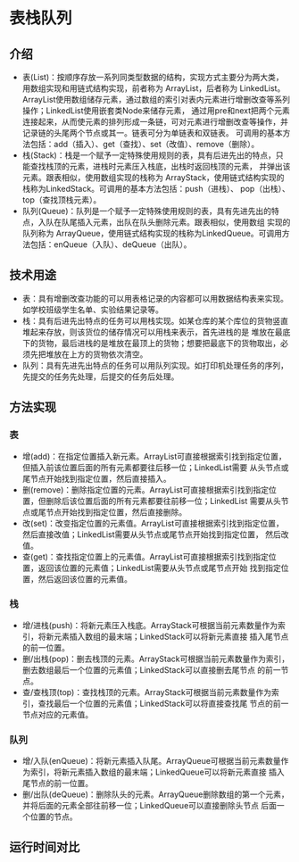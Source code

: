 # 表栈队列
## 介绍
- 表(List)：按顺序存放一系列同类型数据的结构，实现方式主要分为两大类，用数组实现和用链式结构实现，前者称为 ArrayList，后者称为 
LinkedList。ArrayList使用数组储存元素，通过数组的索引对表内元素进行增删改查等系列操作；LinkedList使用嵌套类Node来储存元素，
通过用pre和next把两个元素连接起来，从而使元素的排列形成一条链，可对元素进行增删改查等操作，并记录链的头尾两个节点或其一。链表可分为单链表和双链表。
可调用的基本方法包括：add（插入）、get（查找）、set（改值）、remove（删除）。
- 栈(Stack)：栈是一个赋予一定特殊使用规则的表，具有后进先出的特点，只能查找栈顶的元素，进栈时元素压入栈底，出栈时返回栈顶的元素，
并弹出该元素。跟表相似，使用数组实现的栈称为 ArrayStack，使用链式结构实现的栈称为LinkedStack。可调用的基本方法包括：push（进栈）、
pop（出栈）、top（查找顶栈元素）。
- 队列(Queue)：队列是一个赋予一定特殊使用规则的表，具有先进先出的特点，入队在队尾插入元素，出队在队头删除元素。跟表相似，使用数组
实现的队列称为 ArrayQueue，使用链式结构实现的栈称为LinkedQueue。可调用方法包括：enQueue（入队）、deQueue（出队）。
## 技术用途
- 表：具有增删改查功能的可以用表格记录的内容都可以用数据结构表来实现。如学校班级学生名单、实验结果记录等。
- 栈：具有后进先出特点的任务可以用栈实现。如某仓库的某个库位的货物竖直堆起来存放，则该货位的储存情况可以用栈来表示，首先进栈的是
堆放在最底下的货物，最后进栈的是堆放在最顶上的货物；想要把最底下的货物取出，必须先把堆放在上方的货物依次清空。
- 队列：具有先进先出特点的任务可以用队列实现。如打印机处理任务的序列，先提交的任务先处理，后提交的任务后处理。
## 方法实现
### 表
- 增(add)：在指定位置插入新元素。ArrayList可直接根据索引找到指定位置，但插入前该位置后面的所有元素都要往后移一位；LinkedList需要
从头节点或尾节点开始找到指定位置，然后直接插入。
- 删(remove)：删除指定位置的元素。ArrayList可直接根据索引找到指定位置，但删除后该位置后面的所有元素都要往前移一位；LinkedList
需要从头节点或尾节点开始找到指定位置，然后直接删除。
- 改(set)：改变指定位置的元素值。ArrayList可直接根据索引找到指定位置，然后直接改值；LinkedList需要从头节点或尾节点开始找到指定位置，
然后改值。
- 查(get)：查找指定位置上的元素值。ArrayList可直接根据索引找到指定位置，返回该位置的元素值；LinkedList需要从头节点或尾节点开始
找到指定位置，然后返回该位置的元素值。
### 栈
- 增/进栈(push)：将新元素压入栈底。ArrayStack可根据当前元素数量作为索引，将新元素插入数组的最末端；LinkedStack可以将新元素直接
插入尾节点的前一位置。
- 删/出栈(pop)：删去栈顶的元素。ArrayStack可根据当前元素数量作为索引，删去数组最后一个位置的元素值；LinkedStack可以直接删去尾节点
的前一节点。
- 查/查栈顶(top)：查找栈顶的元素。ArrayStack可根据当前元素数量作为索引，查找最后一个位置的元素值；LinkedStack可以将直接查找尾
节点的前一节点对应的元素值。
### 队列
- 增/入队(enQueue)：将新元素插入队尾。ArrayQueue可根据当前元素数量作为索引，将新元素插入数组的最末端；LinkedQueue可以将新元素直接
插入尾节点的前一位置。
- 删/出队(deQueue)：删除队头的元素。ArrayQueue删除数组的第一个元素，并将后面的元素全部往前移一位；LinkedQueue可以直接删除头节点
后面一个位置的节点。
## 运行时间对比
